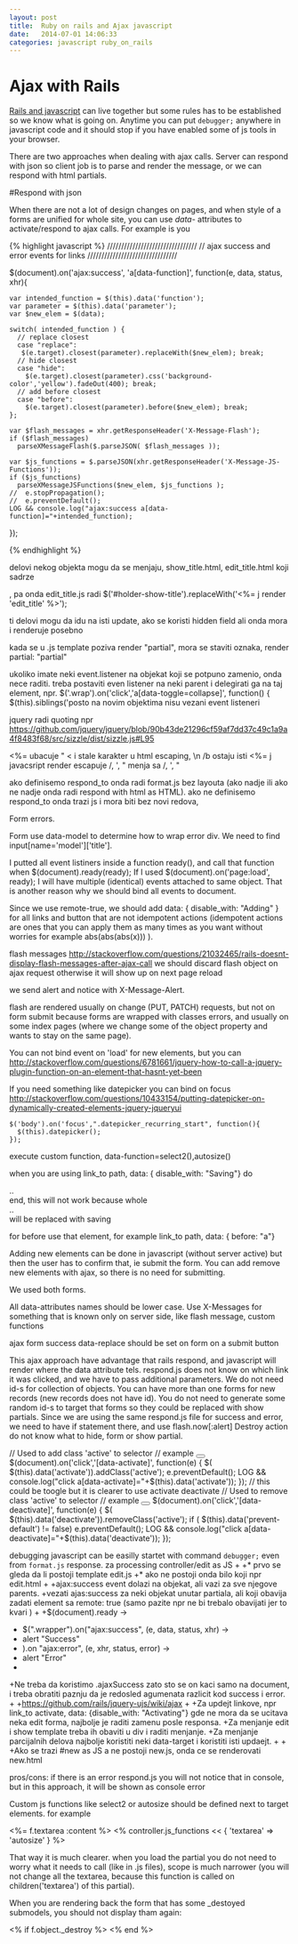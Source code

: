 ```yaml
---
layout: post
title:  Ruby on rails and Ajax javascript
date:   2014-07-01 14:06:33
categories: javascript ruby_on_rails
---
```


Ajax with Rails
===

[Rails and javascript](http://edgeguides.rubyonrails.org/working_with_javascript_in_rails.html) can live together but some rules has to be established so we know what is going on. Anytime you can put `debugger;` anywhere in javascript code and it should stop if you have enabled some of js tools in your browser.

There are two approaches when dealing with ajax calls. Server can respond with json so client job is to parse and render the message, or we can respond with html partials.

#Respond with json

When there are not a lot of design changes on pages, and when style of a forms are unified for whole site, you can use *data-* attributes to activate/respond to ajax calls. For example is you 

{% highlight javascript %}
////////////////////////////////
// ajax success and error events for links
////////////////////////////////


  $(document).on('ajax:success', 'a[data-function]', function(e, data, status, xhr){

    var intended_function = $(this).data('function');
    var parameter = $(this).data('parameter');
    var $new_elem = $(data);

    switch( intended_function ) {
      // replace closest
      case "replace":
       $(e.target).closest(parameter).replaceWith($new_elem); break;
      // hide closest
      case "hide":
        $(e.target).closest(parameter).css('background-color','yellow').fadeOut(400); break;
      // add before closest
      case "before":
        $(e.target).closest(parameter).before($new_elem); break;
    };

    var $flash_messages = xhr.getResponseHeader('X-Message-Flash');
    if ($flash_messages)
      parseXMessageFlash($.parseJSON( $flash_messages ));

    var $js_functions = $.parseJSON(xhr.getResponseHeader('X-Message-JS-Functions'));
    if ($js_functions)
      parseXMessageJSFunctions($new_elem, $js_functions );
    //  e.stopPropagation();
    //  e.preventDefault();
    LOG && console.log("ajax:success a[data-function]="+intended_function);
  });

{% endhighlight %}

delovi nekog objekta mogu da se menjaju, show_title.html, edit_title.html koji sadrze <div id='holder-show-title'>, pa onda edit_title.js radi $('#holder-show-title').replaceWith('<%= j render 'edit_title' %>');

ti delovi mogu da idu na isti update, ako se koristi hidden field ali onda mora i renderuje posebno

kada se u .js template poziva render "partial", mora se staviti oznaka, render partial: "partial"


ukoliko imate neki event.listener na objekat koji se potpuno zamenio, onda nece raditi. treba postaviti even listener na neki parent i delegirati ga na taj element, npr.
$('.wrap').on('click','a[data-toggle=collapse]', function() {
  $(this).siblings('posto na novim objektima nisu vezani event listeneri


jquery radi quoting npr https://github.com/jquery/jquery/blob/90b43de21296cf59af7dd37c49c1a9a4f8483f68/src/sizzle/dist/sizzle.js#L95

<%= ubacuje &quot; &lt; i stale karakter u html escaping, \n /b ostaju isti
<%= j javacsript render escapuje /, ', " menja sa \/, \', \"


ako definisemo respond_to onda radi format.js bez layouta (ako nadje ili ako ne nadje onda radi respond with html as HTML).
ako ne definisemo respond_to onda trazi js i mora biti bez novi redova, 

Form errors.

Form use data-model to determine how to wrap error div. We need to find input[name='model']['title'].

I putted all event listiners inside a function ready(), and call that function when $(document).ready(ready);
If I used $(document).on('page:load', ready); I will have multiple (identical) events attached to same object. That is another reason why we should bind all events to document.

Since we use remote-true, we should add data: { disable_with: "Adding" } for all links and button that are not idempotent actions (idempotent actions are ones that you can apply them as many times as  you want without worries for example abs(abs(abs(x))) ).


flash messages
http://stackoverflow.com/questions/21032465/rails-doesnt-display-flash-messages-after-ajax-call
we should discard flash object on ajax request otherwise it will show up on next page reload


we send alert and notice with X-Message-Alert.

flash are rendered usually on change (PUT, PATCH) requests, but not on form submit because forms are wrapped with classes errors, and usually on some index pages (where we change some of the object property and wants to stay on the same page).

You can not bind event on 'load' for new elements, but you can 
http://stackoverflow.com/questions/6781661/jquery-how-to-call-a-jquery-plugin-function-on-an-element-that-hasnt-yet-been

If you need something like datepicker you can bind on focus
http://stackoverflow.com/questions/10433154/putting-datepicker-on-dynamically-created-elements-jquery-jqueryui

    $('body').on('focus',".datepicker_recurring_start", function(){
      $(this).datepicker();
    });

execute custom function, data-function=select2(),autosize()

when you are using link_to path, data: { disable_with: "Saving"} do <div>..</div> end, this will not work because whole <div>..</div> will be replaced with saving

for before use that element, for example link_to path, data: { before: "a"}

Adding new elements can be done in javascript (without server active) but then the user has to confirm that, ie submit the form.
You can add remove new elements with ajax, so there is no need for submitting.

We used both forms.


All data-attributes names should be lower case.
Use X-Messages for something that is known only on server side, like flash message, custom functions

ajax form success data-replace should be set on form on a submit button


This ajax approach have advantage that rails respond, and javascript will render where the data attribute tels. respond.js does not know on which link it was clicked, and we have to pass additional parameters.
We do not need id-s for collection of objects. You can have more than one forms for new records (new records does not have id). You do not need to generate some random id-s to target that forms so they could be replaced with show partials.
Since we are using the same respond.js file for success and error, we need to have if statement there, and use flash.now[:alert]
Destroy action do not know what to hide, form or show partial.

// Used to add class 'active' to selector
// example <button data-activate=".popup"></button>
$(document).on('click','[data-activate]', function(e) {
  $( $(this).data('activate')).addClass('active');
  e.preventDefault();
  LOG && console.log("click a[data-activate]="+$(this).data('activate'));
});
// this could be toogle but it is clearer to use activate deactivate
// Used to remove class 'active' to selector
// example <button data-deactivate=".popup"></button>
$(document).on('click','[data-deactivate]', function(e) {
  $( $(this).data('deactivate')).removeClass('active');
  if ( $(this).data('prevent-default') != false)
    e.preventDefault();
  LOG && console.log("click a[data-deactivate]="+$(this).data('deactivate'));
});


debugging javascript can be easilly startet with command `debugger;` even from `format.js` response.
za processing controller/edit as JS
+
+* prvo se gleda da li postoji template edit.js
+* ako ne postoji onda bilo koji npr edit.html
+
+ajax:success event dolazi na objekat, ali vazi za sve njegove parents.
+vezati ajas:success za neki objekat unutar partiala, ali koji obavija zadati element sa remote: true (samo pazite npr <td></td> ne bi trebalo obavijati jer to kvari <tr>)
+
+$(document).ready ->
+  $(".wrapper").on("ajax:success", (e, data, status, xhr) ->
+    alert "Success"
+  ).on "ajax:error", (e, xhr, status, error) ->
+    alert "Error"
+
+Ne treba da koristimo .ajaxSuccess zato sto se on kaci samo na document, i treba obratiti paznju da je redosled agumenata razlicit kod success i error.
+
+https://github.com/rails/jquery-ujs/wiki/ajax
+
+Za updejt linkove, npr link_to activate, data: {disable_with: "Activating"} gde ne mora da se ucitava neka edit forma, najbolje je raditi zamenu posle responsa.
+Za menjanje edit i show template treba ih obaviti u div i raditi menjanje.
+Za menjanje parcijalnih delova najbolje koristiti neki data-target i koristiti isti updaejt.
+
+
+Ako se trazi #new as JS a ne postoji new.js, onda ce se renderovati new.html 

pros/cons: if there is an error respond.js you will not notice that in console, but in this approach, it will be shown as console error 

Custom js functions like select2 or autosize should be defined next to target elements. for example

   <%= f.textarea :content %>
   <% controller.js_functions << { 'textarea' => 'autosize' } %>

That way it is much clearer. when you load the partial you do not need to worry what it needs to call (like in .js files), scope is much narrower (you will not change all the textarea, because this function is called on children('textarea') of this partial).

When you are rendering back the form that has some _destoyed submodels, you should not display tham again:

<% if f.object._destroy %>
<% end %>
